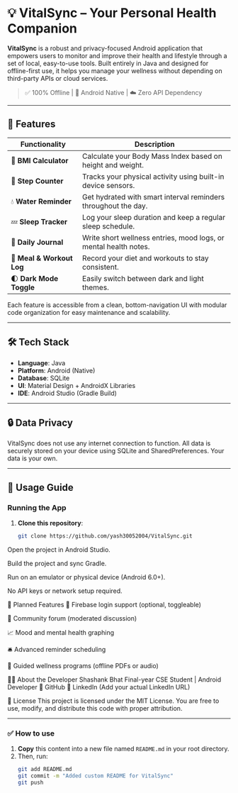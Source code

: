 # 💡 VitalSync – Your Personal Health Companion

**VitalSync** is a robust and privacy-focused Android application that empowers users to monitor and improve their health and lifestyle through a set of local, easy-to-use tools. Built entirely in Java and designed for offline-first use, it helps you manage your wellness without depending on third-party APIs or cloud services.

> ✅ 100% Offline | 📱 Android Native | ☁️ Zero API Dependency

---

## 🚀 Features

| Functionality            | Description |
|--------------------------|-------------|
| 🧮 **BMI Calculator**     | Calculate your Body Mass Index based on height and weight. |
| 🚶 **Step Counter**       | Tracks your physical activity using built-in device sensors. |
| 💧 **Water Reminder**     | Get hydrated with smart interval reminders throughout the day. |
| 💤 **Sleep Tracker**      | Log your sleep duration and keep a regular sleep schedule. |
| 📓 **Daily Journal**      | Write short wellness entries, mood logs, or mental health notes. |
| 🍱 **Meal & Workout Log** | Record your diet and workouts to stay consistent. |
| 🌓 **Dark Mode Toggle**   | Easily switch between dark and light themes. |

Each feature is accessible from a clean, bottom-navigation UI with modular code organization for easy maintenance and scalability.

---

## 🛠️ Tech Stack

- **Language**: Java
- **Platform**: Android (Native)
- **Database**: SQLite
- **UI**: Material Design + AndroidX Libraries
- **IDE**: Android Studio (Gradle Build)


---

## 🔒 Data Privacy

VitalSync does not use any internet connection to function. All data is securely stored on your device using SQLite and SharedPreferences. Your data is your own.

---

## 🎯 Usage Guide

### Running the App
1. **Clone this repository**:
   ```bash
   git clone https://github.com/yash30052004/VitalSync.git
Open the project in Android Studio.

Build the project and sync Gradle.

Run on an emulator or physical device (Android 6.0+).

No API keys or network setup required.

🌱 Planned Features
🔐 Firebase login support (optional, toggleable)

💬 Community forum (moderated discussion)

📈 Mood and mental health graphing

🛎️ Advanced reminder scheduling

🧘 Guided wellness programs (offline PDFs or audio)


🙋‍♂️ About the Developer
Shashank Bhat
Final-year CSE Student | Android Developer
🔗 GitHub
🔗 LinkedIn (Add your actual LinkedIn URL)

📄 License
This project is licensed under the MIT License.
You are free to use, modify, and distribute this code with proper attribution.


---

### ✅ How to use

1. **Copy** this content into a new file named `README.md` in your root directory.
2. Then, run:
   ```bash
   git add README.md
   git commit -m "Added custom README for VitalSync"
   git push
